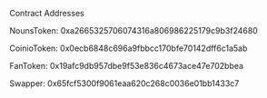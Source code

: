 Contract Addresses

NounsToken: 0xa2665325706074316a806986225179c9b3f24680

CoinioToken: 0x0ecb6848c696a9fbbcc170bfe70142dff6c1a5ab

FanToken: 0x19afc9db957dbe9f53e836c4673ace47e702bbea

Swapper: 0x65fcf5300f9061eaa620c268c0036e01bb1433c7

